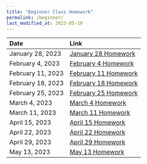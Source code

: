 ```yaml
---
title: "Beginner Class Homework"
permalink: /beginner/
last_modified_at: 2023-05-19
---
```


| Date | Link  |
| :--- |  :--- |
|January 28, 2023| [January 28 Homework](https://forms.gle/SL4Lb96DVDK3np3w6)|
|February 4, 2023| [February 4 Homework](https://forms.gle/uH9WnFiwgzLLiQgcA)|
|February 11, 2023| [February 11 Homework](https://forms.gle/sxYsP8UhpY7v25M4A)|
|February 18, 2023| [February 18 Homework](https://forms.gle/4VZ6iTV9ErZPtrtq7)|
|February 25, 2023| [February 25 Homework](https://forms.gle/RyViBM6VXjCNQ2w56)|
|March 4, 2023| [March 4 Homework](https://forms.gle/3pjHMVYM9eSQXfra6)|
|March 11, 2023| [March 11 Homework](https://forms.gle/WFvdrkAK9HnXtw377)|
|April 15, 2023| [April 15 Homework](https://forms.gle/GroJ83pfYsuCCK1PA)|
|April 22, 2023| [April 22 Homework](https://forms.gle/gJzWx9EoZEYr3Vqc7)|
|April 29, 2023| [April 29 Homework](https://forms.gle/ZRFh7wG8qwLPhERP9)|
|May 13, 2023| [May 13 Homework](https://forms.gle/2xksvz68wyyEfXqLA)|